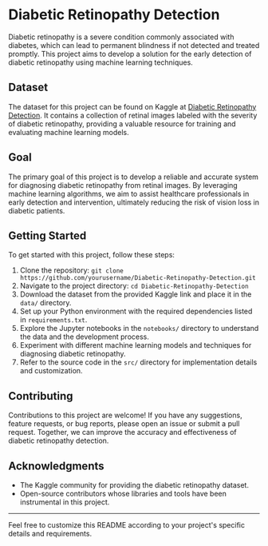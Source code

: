 # Diabetic Retinopathy Detection

Diabetic retinopathy is a severe condition commonly associated with diabetes, which can lead to permanent blindness if not detected and treated promptly. This project aims to develop a solution for the early detection of diabetic retinopathy using machine learning techniques.

## Dataset
The dataset for this project can be found on Kaggle at [Diabetic Retinopathy Detection](https://www.kaggle.com/c/diabetic-retinopathy-detection/data). It contains a collection of retinal images labeled with the severity of diabetic retinopathy, providing a valuable resource for training and evaluating machine learning models.

## Goal
The primary goal of this project is to develop a reliable and accurate system for diagnosing diabetic retinopathy from retinal images. By leveraging machine learning algorithms, we aim to assist healthcare professionals in early detection and intervention, ultimately reducing the risk of vision loss in diabetic patients.


## Getting Started
To get started with this project, follow these steps:
1. Clone the repository: `git clone https://github.com/yourusername/Diabetic-Retinopathy-Detection.git`
2. Navigate to the project directory: `cd Diabetic-Retinopathy-Detection`
3. Download the dataset from the provided Kaggle link and place it in the `data/` directory.
4. Set up your Python environment with the required dependencies listed in `requirements.txt`.
5. Explore the Jupyter notebooks in the `notebooks/` directory to understand the data and the development process.
6. Experiment with different machine learning models and techniques for diagnosing diabetic retinopathy.
7. Refer to the source code in the `src/` directory for implementation details and customization.

## Contributing
Contributions to this project are welcome! If you have any suggestions, feature requests, or bug reports, please open an issue or submit a pull request. Together, we can improve the accuracy and effectiveness of diabetic retinopathy detection.

## Acknowledgments
- The Kaggle community for providing the diabetic retinopathy dataset.
- Open-source contributors whose libraries and tools have been instrumental in this project.

---
Feel free to customize this README according to your project's specific details and requirements.